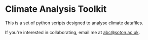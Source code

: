 # Climate Analysis Toolkit

This is a set of python scripts designed to analyse climate datafiles.

If you're interested in collaborating, email me at abc@soton.ac.uk.
